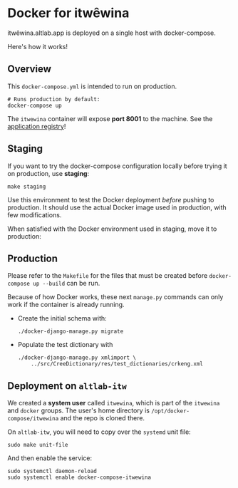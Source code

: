 # Docker for itwêwina

itwêwina.altlab.app is deployed on a single host with docker-compose.

Here's how it works!

## Overview

This `docker-compose.yml` is intended to run on production.

    # Runs production by default:
    docker-compose up

The `itwewina` container will expose **port 8001** to the machine. See
the [application registry]!

[application registry]: https://github.com/UAlbertaALTLab/deploy.altlab.dev/blob/master/docs/application-registry.tsv

## Staging

If you want to try the docker-compose configuration locally before
trying it on production, use **staging**:

    make staging

Use this environment to test the Docker deployment _before_ pushing to
production. It should use the actual Docker image used in production,
with few modifications.

When satisfied with the Docker environment used in staging, move it to
production:

## Production

Please refer to the `Makefile` for the files that must be created before
`docker-compose up --build` can be run.

Because of how Docker works, these next `manage.py` commands can only work
if the container is already running.

  - Create the initial schema with:

        ./docker-django-manage.py migrate

  - Populate the test dictionary with

        ./docker-django-manage.py xmlimport \
            ../src/CreeDictionary/res/test_dictionaries/crkeng.xml

## Deployment on `altlab-itw`

We created a **system user** called `itwewina`, which is part of the
`itwewina` and `docker` groups. The user's home directory is
`/opt/docker-compose/itwewina` and the repo is cloned there.

On `altlab-itw`, you will need to copy over the `systemd` unit file:

    sudo make unit-file

And then enable the service:

    sudo systemctl daemon-reload
    sudo systemctl enable docker-compose-itwewina

